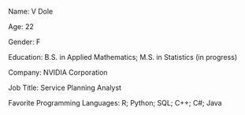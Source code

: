 Name: V Dole

Age: 22

Gender: F

Education: B.S. in Applied Mathematics; M.S. in Statistics (in progress)

Company: NVIDIA Corporation

Job Title: Service Planning Analyst

Favorite Programming Languages: R; Python; SQL; C++; C#; Java
